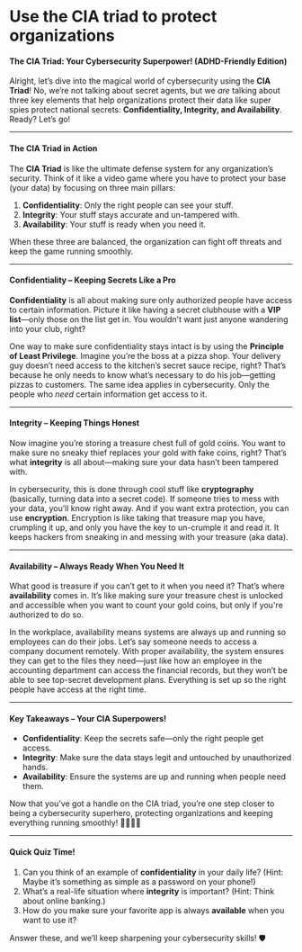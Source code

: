 # Use the CIA triad to protect organizations

#### The CIA Triad: Your Cybersecurity Superpower! (ADHD-Friendly Edition)

Alright, let’s dive into the magical world of cybersecurity using the **CIA Triad**! No, we’re not talking about secret agents, but we _are_ talking about three key elements that help organizations protect their data like super spies protect national secrets: **Confidentiality, Integrity, and Availability**. Ready? Let’s go!

***

#### The CIA Triad in Action

The **CIA Triad** is like the ultimate defense system for any organization’s security. Think of it like a video game where you have to protect your base (your data) by focusing on three main pillars:

1. **Confidentiality**: Only the right people can see your stuff.
2. **Integrity**: Your stuff stays accurate and un-tampered with.
3. **Availability**: Your stuff is ready when you need it.

When these three are balanced, the organization can fight off threats and keep the game running smoothly.

***

#### **Confidentiality** – Keeping Secrets Like a Pro

**Confidentiality** is all about making sure only authorized people have access to certain information. Picture it like having a secret clubhouse with a **VIP list**—only those on the list get in. You wouldn't want just anyone wandering into your club, right?

One way to make sure confidentiality stays intact is by using the **Principle of Least Privilege**. Imagine you’re the boss at a pizza shop. Your delivery guy doesn’t need access to the kitchen’s secret sauce recipe, right? That’s because he only needs to know what’s necessary to do his job—getting pizzas to customers. The same idea applies in cybersecurity. Only the people who _need_ certain information get access to it.

***

#### **Integrity** – Keeping Things Honest

Now imagine you’re storing a treasure chest full of gold coins. You want to make sure no sneaky thief replaces your gold with fake coins, right? That’s what **integrity** is all about—making sure your data hasn’t been tampered with.

In cybersecurity, this is done through cool stuff like **cryptography** (basically, turning data into a secret code). If someone tries to mess with your data, you’ll know right away. And if you want extra protection, you can use **encryption**. Encryption is like taking that treasure map you have, crumpling it up, and only you have the key to un-crumple it and read it. It keeps hackers from sneaking in and messing with your treasure (aka data).

***

#### **Availability** – Always Ready When You Need It

What good is treasure if you can’t get to it when you need it? That’s where **availability** comes in. It’s like making sure your treasure chest is unlocked and accessible when you want to count your gold coins, but only if you're authorized to do so.

In the workplace, availability means systems are always up and running so employees can do their jobs. Let’s say someone needs to access a company document remotely. With proper availability, the system ensures they can get to the files they need—just like how an employee in the accounting department can access the financial records, but they won’t be able to see top-secret development plans. Everything is set up so the right people have access at the right time.

***

#### **Key Takeaways** – Your CIA Superpowers!

* **Confidentiality**: Keep the secrets safe—only the right people get access.
* **Integrity**: Make sure the data stays legit and untouched by unauthorized hands.
* **Availability**: Ensure the systems are up and running when people need them.

Now that you’ve got a handle on the CIA triad, you’re one step closer to being a cybersecurity superhero, protecting organizations and keeping everything running smoothly! 🦸‍♂️🦸‍♀️

***

#### Quick Quiz Time!

1. Can you think of an example of **confidentiality** in your daily life? (Hint: Maybe it’s something as simple as a password on your phone!)
2. What’s a real-life situation where **integrity** is important? (Hint: Think about online banking.)
3. How do you make sure your favorite app is always **available** when you want to use it?

Answer these, and we’ll keep sharpening your cybersecurity skills! 🛡️
